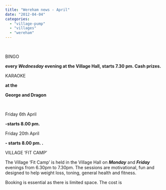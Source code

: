 ```yaml
---
title: "Wereham news - April"
date: "2012-04-04"
categories: 
  - "village-pump"
  - "villages"
  - "wereham"
---
```


 

BINGO

****every **_Wednesday_** evening at the **Village Hall**, starts 7.30 pm. Cash prizes.****

KARAOKE

****at the****

**George and Dragon**

 

Friday 6th April

**\-starts 8.00 pm.**

Friday 20th April

**\- starts 8.00 pm. .**

VILLAGE ‘FIT CAMP’

The Village ‘Fit Camp’ is held in the Village Hall on **_Monday_** and **_Friday_** evenings from 6.30pm to 7.30pm. The sessions are motivational, fun and designed to help weight loss, toning, general health and fitness.

Booking is essential as there is limited space. The cost is
